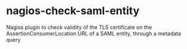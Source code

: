 # nagios-check-saml-entity
Nagios plugin to check validity of the TLS certificate on the AssertionConsumerLocation URL of a SAML entity, through a metadata query
